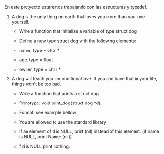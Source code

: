 En este protyecto estaremos trabajando con las estructuras y typedef.


1. A dog is the only thing on earth that loves you more than you love yourself.
    - Write a function that initialize a variable of type struct dog.

    - Define a new type struct dog with the following elements:

    - name, type = char *
    - age, type = float
    - owner, type = char *


2. A dog will teach you unconditional love. If you can have that in your life,
   things won't be too bad.

    - Write a function that prints a struct dog

    - Prototype: void print_dog(struct dog *d);
    - Format: see example bellow
    - You are allowed to use the standard library
    - If an element of d is NULL, print (nil) instead of this element. (if name is NULL, print Name: (nil))
    - f d is NULL print nothing.

